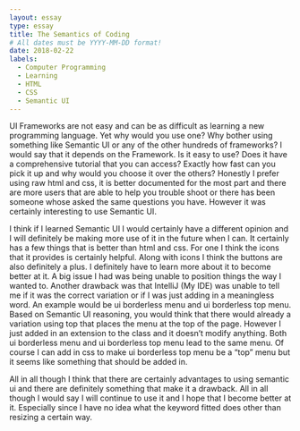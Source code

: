 ```yaml
---
layout: essay
type: essay
title: The Semantics of Coding
# All dates must be YYYY-MM-DD format!
date: 2018-02-22
labels:
  - Computer Programming
  - Learning
  - HTML
  - CSS
  - Semantic UI
---
```


UI Frameworks are not easy and can be as difficult as learning a new programming language. Yet why would you use one? Why bother using something like Semantic UI or any of the other hundreds of frameworks? I would say that it depends on the Framework. Is it easy to use? Does it have a comprehensive tutorial that you can access? Exactly how fast can you pick it up and why would you choose it over the others? Honestly I prefer using raw html and css, it is better documented for the most part and there are more users that are able to help you trouble shoot or there has been someone whose asked the same questions you have. However it was certainly interesting to use Semantic UI. 

I think if I learned  Semantic UI I would certainly have a different opinion and I will definitely be making more use of it in the future when I can. It certainly has a few things that is better than html and css. For one I think the icons that it provides is certainly helpful. Along with icons I think the buttons are also definitely a plus. I definitely have to learn more about it to become better at it. A big issue I had was being unable to position things the way I wanted to. Another drawback was that IntelliJ (My IDE) was unable to tell me if it was the correct variation or if I was just adding in a meaningless word. An example would be ui borderless menu and ui borderless top menu. Based on Semantic UI reasoning, you would think that there would already a variation using top that places the menu at the top of the page. However I just added in an extension to the class and it doesn’t modify anything. Both ui borderless menu and ui borderless top menu lead to the same menu. Of course I can add in css to make ui borderless top menu be a “top” menu but it seems like something that should be added in. 	

All in all though I think that there are certainly advantages to using semantic ui and there are definitely something that make it a drawback. All in all though I would say I will continue to use it and I hope that I become better at it. Especially since I have no idea what the keyword fitted does other than resizing a certain way.
